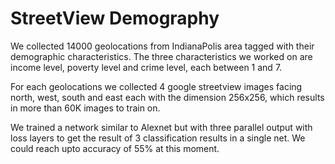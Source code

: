 # StreetView Demography

We collected 14000 geolocations from IndianaPolis area tagged with their demographic characteristics. The three characteristics we worked on are income level, poverty level and crime level, each between 1 and 7.

For each geolocations we collected 4 google streetview images facing north, west, south and east each with the dimension 256x256, which results in more than 60K images to train on.

We trained a network similar to Alexnet but with three parallel output with loss layers to get the result of 3 classification results in a single net. We could reach upto accuracy of 55% at this moment.
